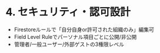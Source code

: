 # 4. セキュリティ・認可設計
- Firestoreルールで「自分自身or許可された組織のみ」編集可
- Field Level Ruleでパーソナル項目ごとに公開/非公開
- 管理者/一般ユーザー/外部ゲストの3権限レベル

